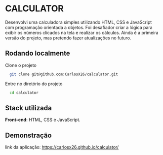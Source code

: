 
# CALCULATOR

Desenvolvi uma calculadora simples utilizando HTML, CSS e JavaScript com programação orientada a objetos. Foi desafiador criar a lógica para exibir os números clicados na tela e realizar os cálculos. Ainda é a primeira versão do projeto, mas pretendo fazer atualizações no futuro.
## Rodando localmente

Clone o projeto

```bash
  git clone git@github.com:CarlosX26/calculator.git
```

Entre no diretório do projeto

```bash
  cd calculator
```






## Stack utilizada

**Front-end:** HTML, CSS e JavaScript.


## Demonstração

link da aplicação: https://carlosx26.github.io/calculator/
